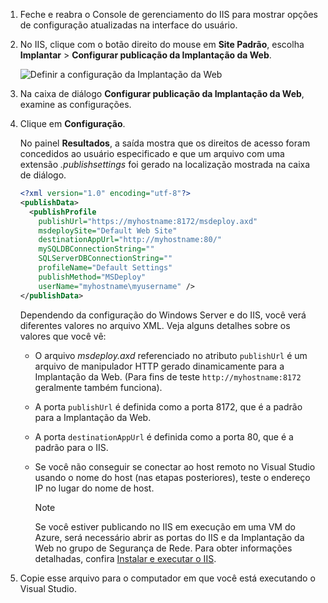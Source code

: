 
1. Feche e reabra o Console de gerenciamento do IIS para mostrar opções de configuração atualizadas na interface do usuário.

2. No IIS, clique com o botão direito do mouse em **Site Padrão**, escolha **Implantar** > **Configurar publicação da Implantação da Web**.

    ![Definir a configuração da Implantação da Web](../../deployment/media/tutorial-configure-web-deploy-publishing.png)

3. Na caixa de diálogo **Configurar publicação da Implantação da Web**, examine as configurações.

4. Clique em **Configuração**.

    No painel **Resultados**, a saída mostra que os direitos de acesso foram concedidos ao usuário especificado e que um arquivo com uma extensão *.publishsettings* foi gerado na localização mostrada na caixa de diálogo.

    ```xml
    <?xml version="1.0" encoding="utf-8"?>
    <publishData>
      <publishProfile
        publishUrl="https://myhostname:8172/msdeploy.axd"
        msdeploySite="Default Web Site"
        destinationAppUrl="http://myhostname:80/"
        mySQLDBConnectionString=""
        SQLServerDBConnectionString=""
        profileName="Default Settings"
        publishMethod="MSDeploy"
        userName="myhostname\myusername" />
    </publishData>
    ```

    Dependendo da configuração do Windows Server e do IIS, você verá diferentes valores no arquivo XML. Veja alguns detalhes sobre os valores que você vê:

   * O arquivo *msdeploy.axd* referenciado no atributo `publishUrl` é um arquivo de manipulador HTTP gerado dinamicamente para a Implantação da Web. (Para fins de teste `http://myhostname:8172` geralmente também funciona).
   * A porta `publishUrl` é definida como a porta 8172, que é a padrão para a Implantação da Web.
   * A porta `destinationAppUrl` é definida como a porta 80, que é a padrão para o IIS.
   * Se você não conseguir se conectar ao host remoto no Visual Studio usando o nome do host (nas etapas posteriores), teste o endereço IP no lugar do nome de host.

     > [!NOTE]
     > Se você estiver publicando no IIS em execução em uma VM do Azure, será necessário abrir as portas do IIS e da Implantação da Web no grupo de Segurança de Rede. Para obter informações detalhadas, confira [Instalar e executar o IIS](/azure/virtual-machines/windows/quick-create-portal#open-port-80-for-web-traffic).

5. Copie esse arquivo para o computador em que você está executando o Visual Studio.
